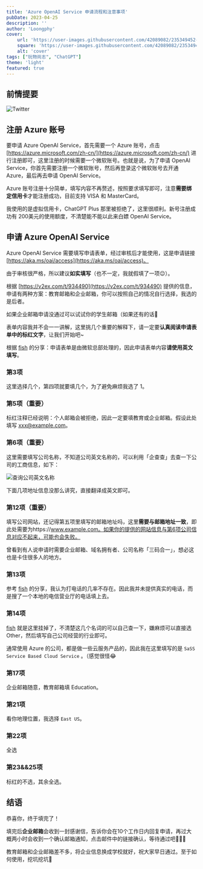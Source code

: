 ```yaml
---
title: 'Azure OpenAI Service 申请流程和注意事项'
pubDate: 2023-04-25
description: ''
author: 'Loongphy'
cover:
    url: 'https://user-images.githubusercontent.com/42089082/235349452-0068e9e6-c399-41fc-b17c-b926c1b243a5.png'
    square: 'https://user-images.githubusercontent.com/42089082/235349452-0068e9e6-c399-41fc-b17c-b926c1b243a5.png'
    alt: 'cover'
tags: ["玩物尚志", "ChatGPT"] 
theme: 'light'
featured: true
---
```


## 前情提要

![Twitter](https://user-images.githubusercontent.com/42089082/235349269-9e326887-c2ca-4bd1-bebd-9fb77ef2c2ed.png)

## 注册 Azure 账号

要申请 Azure OpenAI Service，首先需要一个 Azure 账号，点击 [https://azure.microsoft.com/zh-cn/](https://azure.microsoft.com/zh-cn/) 进行注册即可，这里注册的时候需要一个微软账号。也就是说，为了申请 OpenAI Service，你首先需要注册一个微软账号，然后再登录这个微软账号去开通 Azure，最后再去申请 OpenAI Service。

Azure 账号注册十分简单，填写内容不再赘述，按照要求填写即可，注意**需要绑定信用卡**才能注册成功，目前支持 VISA 和 MasterCard。

我使用的是虚拟信用卡，ChatGPT Plus 那里被拒绝了，这里很顺利。新号注册成功有 200美元的使用额度，不清楚能不能以此来白嫖 OpenAI Service。

## 申请 **Azure OpenAI Service**

Azure OpenAI Service 需要填写申请表单，经过审核后才能使用，这是申请链接 [https://aka.ms/oai/access](https://aka.ms/oai/access)。

由于审核很严格，所以建议**如实填写**（也不一定，我就假填了一项😉）。

根据 [https://v2ex.com/t/934490](https://v2ex.com/t/934490) 提供的信息，申请有两种方案：教育邮箱和企业邮箱，你可以按照自己的情况自行选择，我选的是后者。

如果企业邮箱申请没通过可以试试你的学生邮箱（如果还有的话🫡

表单内容我并不会一一讲解，这里挑几个重要的解释下，请一定要**认真阅读申请表单中的标红文字**，让我们开始吧~

根据 [fish](https://zhuanlan.zhihu.com/p/614242045) 的分享：申请表单是由微软总部处理的，因此申请表单内容**请使用英文填写**。

### 第3项

这里选择几个，第四项就要填几个，为了避免麻烦我选了 1。

### 第5项（重要）

标红注释已经说明：个人邮箱会被拒绝，因此一定要填教育或企业邮箱。假设此处填写 xxx@example.com。

### 第6项（重要）

这里需要填写公司名称，不知道公司英文名称的，可以利用「企查查」去查一下公司的工商信息，如下：

![查询公司英文名称](https://user-images.githubusercontent.com/42089082/235349282-32174442-757d-4ce3-861a-5250eb7ff53b.png)

下面几项地址信息没那么讲究，直接翻译成英文即可。

### 第12项（重要）

填写公司网站，还记得第五项里填写的邮箱地址吗，这里**需要与邮箱地址一致**，即此处需要为https://www.example.com。如果你的提供的网站信息与第6项公司信息对应不起来，可能也会失败。

曾看到有人说申请时需要企业邮箱、域名拥有者、公司名称「三码合一」，想必这也是卡住很多人的地方。

### 第13项

参考  [fish](https://zhuanlan.zhihu.com/p/614242045) 的分享，我认为打电话的几率不存在。因此我并未提供真实的电话，而是搜了一个本地的电信营业厅的电话填上去。

### 第14项

[fish](https://zhuanlan.zhihu.com/p/614242045) 就是这里挂掉了，不清楚这几个名词的可以自己查一下，嫌麻烦可以直接选 Other，然后填写自己公司经营的行业即可。

通常使用 Azure 的公司，都是做一些云服务产品的，因此我在这里填写的是 `SaSS Service Based Cloud Service` 。（感觉很怪😂

### 第17项

企业邮箱随意，教育邮箱填 Education。

### 第21项

看你地理位置，我选择 `East US`。

### 第22项

全选

### 第23&&25项

标红的不选，其余全选。

## 结语

恭喜你，终于填完了！

填完后**企业邮箱**会收到一封感谢信，告诉你会在10个工作日内回复申请，再过大概两小时会收到一个确认邮箱通知，点击邮件中的链接确认，等待通过吧🎉🎉🎉

教育邮箱和企业邮箱差不多，将企业信息换成学校就好，祝大家早日通过。至于如何使用，挖坑挖坑🥹